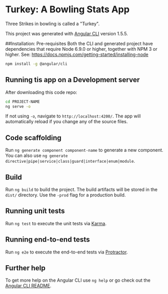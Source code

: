 # Turkey: A Bowling Stats App

Three Strikes in bowling is called a "Turkey". 

This project was generated with [Angular CLI](https://github.com/angular/angular-cli) version 1.5.5.

##Installation: Pre-requisites 
Both the CLI and generated project have dependencies that require Node 6.9.0 or higher, together with NPM 3 or higher.
See: https://docs.npmjs.com/getting-started/installing-node
```bash
npm install -g @angular/cli
```



## Running tis app on a Development server

After downloading this code repo:
```bash
cd PROJECT-NAME
ng serve -o
```

If not using `-o`, navigate to `http://localhost:4200/`. The app will automatically reload if you change any of the source files.

## Code scaffolding

Run `ng generate component component-name` to generate a new component. You can also use `ng generate directive|pipe|service|class|guard|interface|enum|module`.

## Build

Run `ng build` to build the project. The build artifacts will be stored in the `dist/` directory. Use the `-prod` flag for a production build.

## Running unit tests

Run `ng test` to execute the unit tests via [Karma](https://karma-runner.github.io).

## Running end-to-end tests

Run `ng e2e` to execute the end-to-end tests via [Protractor](http://www.protractortest.org/).

## Further help

To get more help on the Angular CLI use `ng help` or go check out the [Angular CLI README](https://github.com/angular/angular-cli/blob/master/README.md).
